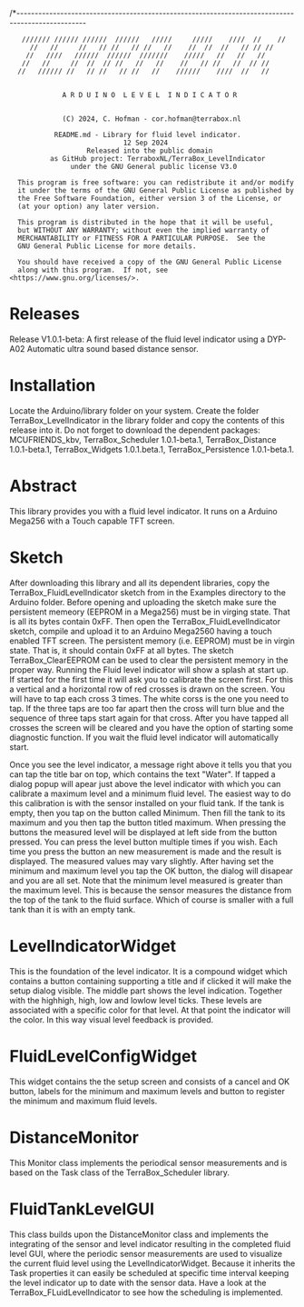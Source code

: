 /*-------------------------------------------------------------------------------------------------


       /////// ////// //////  //////   /////     /////    ////  //    //
         //   //     //   // //   // //   //    //  //  //   // // //
        //   ////   //////  //////  ///////    /////   //   //   //
       //   //     //  //  // //   //   //    //   // //   //  // //
      //   ////// //   // //   // //   //    //////    ////  //   //

     
                 A R D U I N O  L E V E L  I N D I C A T O R


                 (C) 2024, C. Hofman - cor.hofman@terrabox.nl

               README.md - Library for fluid level indicator.
                                12 Sep 2024
                       Released into the public domain
              as GitHub project: TerraboxNL/TerraBox_LevelIndicator
                   under the GNU General public license V3.0
                          
      This program is free software: you can redistribute it and/or modify
      it under the terms of the GNU General Public License as published by
      the Free Software Foundation, either version 3 of the License, or
      (at your option) any later version.

      This program is distributed in the hope that it will be useful,
      but WITHOUT ANY WARRANTY; without even the implied warranty of
      MERCHANTABILITY or FITNESS FOR A PARTICULAR PURPOSE.  See the
      GNU General Public License for more details.

      You should have received a copy of the GNU General Public License
      along with this program.  If not, see <https://www.gnu.org/licenses/>.


Releases
========

Release V1.0.1-beta:
A first release of the fluid level indicator using a DYP-A02 Automatic ultra sound based distance sensor. 

Installation
============
Locate the Arduino/library folder on your system. Create the folder TerraBox_LevelIndicator in the library folder and copy the contents of this release into it.
Do not forget to download the dependent packages: MCUFRIENDS_kbv, TerraBox_Scheduler 1.0.1-beta.1, TerraBox_Distance 1.0.1-beta.1, TerraBox_Widgets 1.0.1.beta.1, TerraBox_Persistence 1.0.1-beta.1.

Abstract
========
This library provides you with a fluid level indicator. It runs on a Arduino Mega256 with a Touch capable TFT screen.

Sketch
======
After downloading this library and all its dependent libraries, copy the TerraBox_FluidLevelIndicator sketch from in the Examples directory to the Arduino folder.
Before opening and uploading the sketch make sure the persistent memeory (EEPROM in a Mega256) must be in virging state. That is all its bytes contain 0xFF. 
Then open the TerraBox_FluidLevelIndicator sketch, compile and upload it to an Arduino Mega2560 having a touch enabled TFT screen.
The persistent memory (i.e. EEPROM) must be in virgin state. That is, it should contain 0xFF at all bytes. 
The sketch TerraBox_ClearEEPROM can be used to clear the persistent memory in the proper way.
Running the Fluid level indicator will show a splash at start up. If started for the first time it will ask you to calibrate the screen first.
For this a vertical and a horizontal row of red crosses is drawn on the screen. You will have to tap each cross 3 times. The white corss is the one you need to tap.
If the three taps are too far apart then the cross will turn blue and the sequence of three taps start again for that cross. After you have tapped all crosses the screen will be cleared and you have the option of starting some diagnostic function. 
If you wait the fluid level indicator will automatically start.

Once you see the level indicator, a message right above it tells you that you can tap the title bar on top, which contains the text "Water".
If tapped a dialog popup will apear just above the level indicator with which you can calibrate a maximum level and a minimum fluid level.
The easiest way to do this calibration is with the sensor installed on your fluid tank.
If the tank is empty, then you tap on the button called Minimum. Then fill the tank to its maximum and you then tap the button titled maximum.
When pressing the buttons the measured level will be displayed at left side from the button pressed. You can press the level button multiple times if you wish. Each time you press the button an new measurement is made and the result is displayed.
The measured values may vary slightly.
After having set the minimum and maximum level you tap the OK button, the dialog will disapear and you are all set.
Note that the minimum level measured is greater than the maximum level. This is because the sensor measures the distance from the top of the tank to the fluid surface.
Which of course is smaller with a full tank than it is with an empty tank.

LevelIndicatorWidget
====================
This is the foundation of the level indicator. It is a compound widget which contains a button containing supporting a title and if clicked it will make the setup dialog visible.
The middle part shows the level indication. Together with the highhigh, high, low and lowlow level ticks.
These levels are associated with a specific color for that level. At that point the indicator will the color. In this way visual level feedback is provided.

FluidLevelConfigWidget
======================
This widget contains the the setup screen and consists of a cancel and OK button, labels for the minimum and maximum levels and button to register the minimum and maximum fluid levels.

DistanceMonitor
===============
This Monitor class implements the periodical sensor measurements and is based on the Task class of the TerraBox_Scheduler library.

FluidTankLevelGUI
=================
This class builds upon the DistanceMonitor class and implements the integrating of the sensor and level indicator resulting in the completed fluid level GUI, where the periodic sensor measurements are used to visualize the current fluid level using the LevelIndicatorWidget.
Because it inherits the Task properties it can easily be scheduled at specific time interval keeping the level indicator up to date with the sensor data.
Have a look at the TerraBox_FLuidLevelIndicator to see how the scheduling is implemented.

